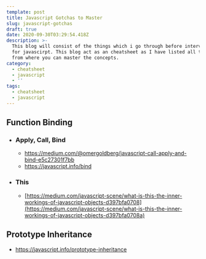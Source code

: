 ```yaml
---
template: post
title: Javascript Gotchas to Master
slug: javascript-gotchas
draft: true
date: 2020-09-30T03:29:54.418Z
description: >-
  This blog will consist of the things which i go through before interviewing
  for javascirpt. This blog act as an cheatsheet as I have listed all the links
  from where you can master the concepts.
category:
  - cheatsheet
  - javascript
  - ''
tags:
  - cheatsheet
  - javascript
---
```

## Function Binding

* ### Apply, Call, Bind

  * <https://medium.com/@omergoldberg/javascript-call-apply-and-bind-e5c27301f7bb>
  * <https://javascript.info/bind>
* ### This

  * [https://medium.com/javascript-scene/what-is-this-the-inner-workings-of-javascript-objects-d397bfa0708](https://medium.com/javascript-scene/what-is-this-the-inner-workings-of-javascript-objects-d397bfa0708a)

## Prototype Inheritance

* <https://javascript.info/prototype-inheritance>